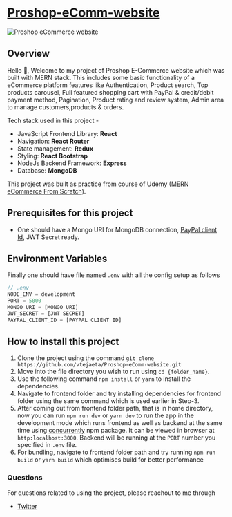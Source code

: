 # [Proshop-eComm-website](https://mernproshopapp12.herokuapp.com/)

<img alt="Proshop eCommerce website" src="https://user-images.githubusercontent.com/65386350/96954047-3521ce00-1510-11eb-8e33-46309c9d4f43.jpg">

## Overview

Hello 👋, Welcome to my project of Proshop E-Commerce website which was built with MERN stack. This includes some basic functionality of a eCommerce platform features like Authentication, Product search, Top products carousel, Full featured shopping cart with PayPal & credit/debit payment method, Pagination, Product rating and review system, Admin area to manage customers,products & orders.

Tech stack used in this project -

- JavaScript Frontend Library: **React**
- Navigation: **React Router**
- State management: **Redux**
- Styling: **React Bootstrap**
- NodeJs Backend Framework: **Express**
- Database: **MongoDB**

This project was built as practice from course of Udemy ([MERN eCommerce From Scratch](https://www.udemy.com/course/mern-ecommerce/)). 

## Prerequisites for this project

- One should have a Mongo URI for MongoDB connection, [PayPal client Id](https://developer.paypal.com/api/rest/), JWT Secret ready.

## Environment Variables

Finally one should have file named `.env` with all the config setup as follows

```js
// .env
NODE_ENV = development
PORT = 5000
MONGO_URI = [MONGO URI]
JWT_SECRET = [JWT SECRET]
PAYPAL_CLIENT_ID = [PAYPAL CLIENT ID]
```

## How to install this project

1. Clone the project using the command `git clone https://github.com/vtejaeta/Proshop-eComm-website.git`
2. Move into the file directory you wish to run using `cd {folder_name}`.
3. Use the following command `npm install` or `yarn` to install the dependencies.
4. Navigate to frontend folder and try installing dependencies for frontend folder using the same command which is used earlier in Step-3.
5. After coming out from frontend folder path, that is in home directory, now you can run `npm run dev` or `yarn dev` to run the app in the development mode which runs frontend as well as backend at the same time using [concurrently](https://www.npmjs.com/package/concurrently) npm package. It can be viewed in browser at `http:localhost:3000`. Backend will be running at the `PORT` number you specified in `.env` file.
6. For bundling, navigate to frontend folder path and try running `npm run build` or `yarn build` which optimises build for better performance

### Questions

For questions related to using the project, please reachout to me through

- [Twitter](https://twitter.com/vtejaeta9493)


